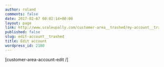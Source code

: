 ```yaml
---
author: roland
comments: false
date: 2017-02-07 00:02:14+00:00
layout: page
link: http://www.scaleupally.com/customer-area__trashed/my-account__trashed/edit-account__trashed/
published: false
slug: edit-account__trashed
title: Edit account
wordpress_id: 2180
---
```


[customer-area-account-edit /]
